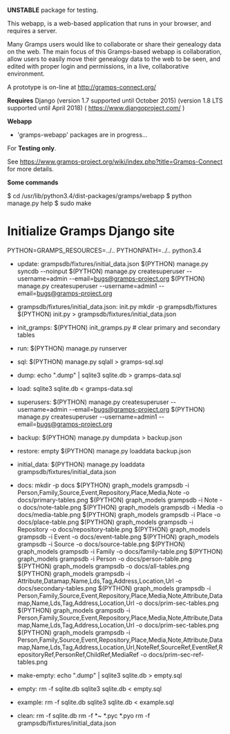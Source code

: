 **UNSTABLE** package for testing.

This webapp, is a web-based application that runs in your browser, and requires a server.

Many Gramps users would like to collaborate or share their genealogy data on the web. 
The main focus of this Gramps-based webapp is collaboration, allow users to easily move their genealogy data to the web to be seen, and edited with proper login and permissions, in a live, collaborative environment. 

A prototype is on-line at http://gramps-connect.org/

**Requires**
Django   (version 1.7 supported until October 2015) (version 1.8 LTS supported until April 2018) ( https://www.djangoproject.com/ )

**Webapp**

- 'gramps-webapp' packages are in progress...

For **Testing only**.

See https://www.gramps-project.org/wiki/index.php?title=Gramps-Connect for more details.

**Some commands**

$ cd /usr/lib/python3.4/dist-packages/gramps/webapp
$ python manage.py help
$ sudo make

# Initialize Gramps Django site

PYTHON=GRAMPS_RESOURCES=../.. PYTHONPATH=../.. python3.4


- update: grampsdb/fixtures/initial_data.json
 $(PYTHON) manage.py syncdb --noinput
 $(PYTHON) manage.py createsuperuser --username=admin --email=bugs@gramps-project.org
 $(PYTHON) manage.py createsuperuser --username=admin1 --email=bugs@gramps-project.org


- grampsdb/fixtures/initial_data.json: init.py
 mkdir -p grampsdb/fixtures
 $(PYTHON) init.py > grampsdb/fixtures/initial_data.json


- init_gramps:
 $(PYTHON) init_gramps.py # clear primary and secondary tables


- run:
 $(PYTHON) manage.py runserver


- sql:
 $(PYTHON) manage.py sqlall > gramps-sql.sql

- dump:
 echo ".dump" | sqlite3 sqlite.db > gramps-data.sql


- load:
 sqlite3 sqlite.db < gramps-data.sql


- superusers:
 $(PYTHON) manage.py createsuperuser --username=admin --email=bugs@gramps-project.org
 $(PYTHON) manage.py createsuperuser --username=admin1 --email=bugs@gramps-project.org


- backup:
 $(PYTHON) manage.py dumpdata > backup.json


- restore: empty
 $(PYTHON) manage.py loaddata backup.json


- initial_data: 
 $(PYTHON) manage.py loaddata grampsdb/fixtures/initial_data.json


- docs:
 mkdir -p docs
 $(PYTHON) graph_models grampsdb -i Person,Family,Source,Event,Repository,Place,Media,Note -o docs/primary-tables.png
 $(PYTHON) graph_models grampsdb -i Note -o docs/note-table.png
 $(PYTHON) graph_models grampsdb -i Media -o docs/media-table.png
 $(PYTHON) graph_models grampsdb -i Place -o docs/place-table.png
 $(PYTHON) graph_models grampsdb -i Repository -o docs/repository-table.png
 $(PYTHON) graph_models grampsdb -i Event -o docs/event-table.png
 $(PYTHON) graph_models grampsdb -i Source -o docs/source-table.png
 $(PYTHON) graph_models grampsdb -i Family -o docs/family-table.png
 $(PYTHON) graph_models grampsdb -i Person -o docs/person-table.png
 $(PYTHON) graph_models grampsdb -o docs/all-tables.png
 $(PYTHON) graph_models grampsdb -i Attribute,Datamap,Name,Lds,Tag,Address,Location,Url -o docs/secondary-tables.png
 $(PYTHON) graph_models grampsdb -i Person,Family,Source,Event,Repository,Place,Media,Note,Attribute,Datamap,Name,Lds,Tag,Address,Location,Url -o docs/prim-sec-tables.png
 $(PYTHON) graph_models grampsdb -i Person,Family,Source,Event,Repository,Place,Media,Note,Attribute,Datamap,Name,Lds,Tag,Address,Location,Url -o docs/prim-sec-tables.png
 $(PYTHON) graph_models grampsdb -i Person,Family,Source,Event,Repository,Place,Media,Note,Attribute,Datamap,Name,Lds,Tag,Address,Location,Url,NoteRef,SourceRef,EventRef,RepositoryRef,PersonRef,ChildRef,MediaRef -o docs/prim-sec-ref-tables.png


- make-empty:
 echo ".dump" | sqlite3 sqlite.db > empty.sql


- empty:
 rm -f sqlite.db
 sqlite3 sqlite.db < empty.sql


- example:
 rm -f sqlite.db
 sqlite3 sqlite.db < example.sql


- clean:
 rm -f sqlite.db
 rm -f *~ *.pyc *.pyo
 rm -f grampsdb/fixtures/initial_data.json
